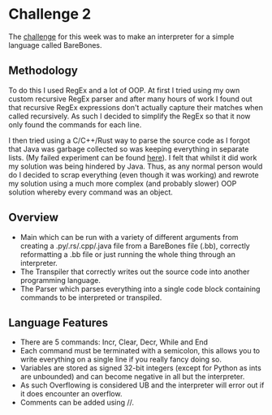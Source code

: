 # Challenge 2
The [challenge](Challenge.md) for this week was to make an interpreter for a simple language called BareBones.

## Methodology
To do this I used RegEx and a lot of OOP. At first I tried using my own custom recursive RegEx parser and after many hours of work I found out that recursive RegEx expressions don't actually capture their matches when called recursively. As such I decided to simplify the RegEx so that it now only found the commands for each line.

I then tried using a C/C++/Rust way to parse the source code as I forgot that Java was garbage collected so was keeping everything in separate lists. (My failed experiment can be found [here](https://github.com/miam-miam100/SpaceCadets/tree/challenge2-procedural/challenge2)). I felt that whilst it did work my solution was being hindered by Java. Thus, as any normal person would do I decided to scrap everything (even though it was working) and rewrote my solution using a much more complex (and probably slower) OOP solution whereby every command was an object. 

## Overview
- Main which can be run with a variety of different arguments from creating a .py/.rs/.cpp/.java file from a BareBones file (.bb), correctly reformatting a .bb file or just running the whole thing through an interpreter.
- The Transpiler that correctly writes out the source code into another programming language.
- The Parser which parses everything into a single code block containing commands to be interpreted or transpiled.

## Language Features
- There are 5 commands: Incr, Clear, Decr, While and End
- Each command must be terminated with a semicolon, this allows you to write everything on a single line if you really fancy doing so.
- Variables are stored as signed 32-bit integers (except for Python as ints are unbounded) and can become negative in all but the interpreter.
- As such Overflowing is considered UB and the interpreter will error out if it does encounter an overflow.
- Comments can be added using //.
